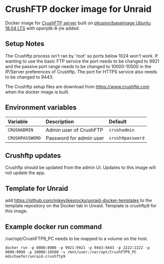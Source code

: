 # CrushFTP docker image for Unraid 

Docker image for [CrushFTP server](https://www.crushftp.com/) built on [phusion/baseimage Ubuntu 18.04 LTS](https://github.com/phusion/baseimage-docker) with openjdk-8-jre added.


## Setup Notes

The Crushftp process isn't ran by 'root' so ports below 1024 won't work.  If wanting to use the basic FTP service the port needs to be changed to 9921 and the passive port range needs to be changed to 10000-10500 in the IP/Server preferences of Crushftp.  The port for HTTPS service also needs to be changed to 9443.  

The Crushftp setup files are download from https://www.crushftp.com when the docker image is built.  

## Environment variables

| Variable               | Description             | Default          |
|:-----------------------|:------------------------|:-----------------|
| `CRUSHADMIN`           | Admin user of CrushFTP  | `crushadmin`     |
| `CRUSHPASSWORD`        | Password for admin user | `crush9password` |


## Crushftp updates

Crushftp should be updated from the admin UI.  Updates to this image will not update the app.

## Template for Unraid


add https://github.com/mikeylikesrocks/unraid-docker-templates to the template repository on the Docker tab in Unraid.  Template is crushftp9 for this image. 


## Example docker run command

/var/opt/CrushFTP9_PC needs to be mapped to a volume on the host. 

```
docker run -p 8080:8080 -p 9921:9921 -p 9443:9443 -p 2222:2222 -p 9090:9090 -p 10000:10500 -v /mnt/user:/var/opt/CrushFTP9_PC mdschaefer/unraid-crushftp9
```
